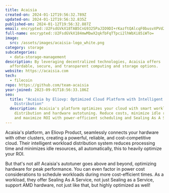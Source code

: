 ```yaml
---
title: Acaisia
created-on: 2024-01-12T19:56:32.789Z
updated-on: 2024-01-12T19:56:32.835Z
published-on: 2024-01-12T19:56:32.887Z
email: encrypted::U2FsdGVkX18TAB5CnG9325PaJIO9DI+rKazftQAlcqF0busvXPVd2WE+VIDojuzw
full-name: encrypted::U2FsdGVkX184mwMbwX2qkfbFqTTpci2lhWbXi85iWTo=
image:
  src: /assets/images/acaisia-logo_white.png
category: storage
subcategories:
  - data-storage-management
description: By leveraging decentralized technologies, Acaisia offers
  affordable, secure, and transparent computing and storage options.
website: https://acaisia.com
tech:
  - filecoin
repo: https://github.com/team-acaisia
year-joined: 2023-09-01T18:56:33.186Z
seo:
  title: "Acaisia by Eliovp: Optimized Cloud Platform with Intelligent Workload
    Distribution"
  description: Acaisia's platform optimizes your cloud with smart workload
    distribution and hardware autotuning. Reduce costs, minimize idle resources,
    and maximize ROI with power-efficient scheduling and Sealing As A Service.
---
```


Acaisia's platform, an Eliovp Product, seamlessly connects your hardware with other clusters, creating a powerful, reliable, and cost-competitive cloud. Their intelligent workload distribution system reduces processing time and minimizes idle resources, all automatically, this to heavily optimize your ROI.

But that's not all! Acaisia's autotuner goes above and beyond, optimizing hardware for peak performance. You can even factor in power cost considerations to schedule workloads during more cost-efficient times. As a workload, they offer Sealing As A Service, not just Sealing as a Service, support AMD hardware, not just like that, but highly optimized as well!
